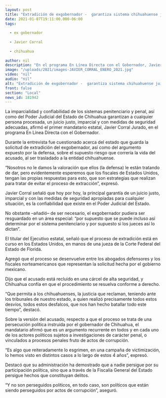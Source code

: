 ```yaml
---
layout: post
title: "Extradición de exgobernador -  garantiza sistema chihuahuense juicio justo y seguro"
date: 2021-01-07T19:11:00.000-06:00
tags:
  
  - ex gobernador
  
  - Javier Corral
  
  - chihuahua
  
author: nil
description: "En el programa En Línea Directa con el Gobernador, Javier Corral señala que hay condiciones en Chihuahua para resguardar al exmandatario acusado de peculado y asociación delictuosa"
image: "/uploads/2021/images-JAVIER_CORRAL_ENERO_2021.jpg"
video: "nil"
audio: "nil"
alt: "Extradición de exgobernador -  garantiza sistema chihuahuense juicio justo y seguro"
front: false
section: "Local"
news_id: 181942
---
```


La imparcialidad y confiabilidad de los sistemas penitenciario y penal, así como del Poder Judicial del Estado de Chihuahua garantizan a cualquier persona procesada, un juicio justo, imparcial y con medidas de seguridad adecuadas, afirmó el primer mandatario estatal, Javier Corral Jurado, en el programa En Línea Directa con el Gobernador.

Durante la entrevista fue cuestionado acerca del estado que guarda la solicitud de extradición del exgobernador, así como del argumento expuesto por la defensa, sobre el supuesto riesgo que correría la vida del acusado, al ser trasladado a la entidad chihuahuense.

“Nosotros no le damos la valoración que ellos (la defensa) le están tratando de dar, pero evidentemente esperemos que los fiscales de Estados Unidos, tengan las propias respuestas para esto, que son estrategias que realizan para tratar de evitar el proceso de extracción”, expresó.

Javier Corral señaló que hoy por hoy, la principal garantía de un juicio justo, imparcial y con las medidas de seguridad apropiadas para cualquier situación, es la confiabilidad que existe en el Poder Judicial del Estado.

No obstante –añadió– de ser necesario, el exgobernador pudiera ser resguardado en un área especial: “por supuesto que se puede incluso así determinar por el sistema penitenciario y por supuesto si los jueces así lo dictan”.

El titular del Ejecutivo estatal, señaló que el proceso de extradición está en curso en los Estados Unidos, en manos de una jueza de la Corte Federal del Estado de Florida.

Agregó que el proceso se desenvuelve entre los abogados defensores y los fiscales norteamericanos que representan la solicitud hecha por el gobierno mexicano.

Dijo que el acusado está recluido en una cárcel de alta seguridad, y Chihuahua confía en que el procedimiento se resuelva conforme a derecho.

“Que permita a los chihuahuenses, la justicia que reclaman, teniendo ante los tribunales de nuestro estado, a quien realizó precisamente todos estos desvíos, todos estos desfalcos, que nos han hecho batallar todo este tiempo”, destacó.

Sobre la versión del acusado, respecto a que el proceso se trata de una persecución política instruida por el gobernador de Chihuahua, el mandatario afirmó que es un argumento recurrente en todos y en cada uno de los actores políticos sujetos a investigaciones de carácter penal, o vinculados a procesos penales fruto de actos de corrupción.

“Es algo que reiteradamente lo esgrimen, en una campaña de victimización, lo hemos visto en distintos casos a lo largo de estos 4 años”, expresó.

Destacó que su administración ha demostrado que a nadie persigue por su participación política, sino que a través de la Fiscalía General del Estado persigue hechos que constituyan delitos.

“Y no son perseguidos políticos, en todo caso, son políticos que están siendo perseguidos por actos de corrupción”, aseguró.